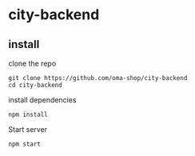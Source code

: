 # city-backend


## install

clone the repo
```
git clone https://github.com/oma-shop/city-backend
cd city-backend
```

install dependencies

```
npm install
```

Start server

```
npm start
```
